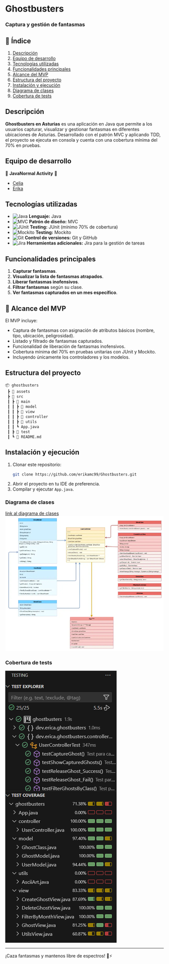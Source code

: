 # Ghostbusters

### Captura y gestión de fantasmas

## 📑 Índice
1. [Descripción](#-descripción)
2. [Equipo de desarrollo](#-equipo-de-desarrollo)
3. [Tecnologías utilizadas](#-tecnologías-utilizadas)
4. [Funcionalidades principales](#-funcionalidades-principales)
5. [Alcance del MVP](#-alcance-del-mvp)
6. [Estructura del proyecto](#-estructura-del-proyecto)
7. [Instalación y ejecución](#-instalación-y-ejecución)
8. [Diagrama de clases](#-diagrama-de-clases)
9. [Cobertura de tests](#-cobertura-de-tests)

## Descripción
**Ghostbusters en Asturias** es una aplicación en Java que permite a los usuarios capturar, visualizar y gestionar fantasmas en diferentes ubicaciones de Asturias. Desarrollado con el patrón MVC y aplicando TDD, el proyecto se ejecuta en consola y cuenta con una cobertura mínima del 70% en pruebas.

## Equipo de desarrollo
🔹 **JavaNormal Activity** 👻
- [Celia](https://github.com/celiagarridoherrera)
- [Erika](https://github.com/erikamc99)

## Tecnologías utilizadas
- ![Java](https://img.shields.io/badge/Java-ED8B00?style=flat-square&logo=java&logoColor=white) **Lenguaje:** Java
- ![MVC](https://img.shields.io/badge/MVC-Architecture-blue?style=flat-square) **Patrón de diseño:** MVC
- ![JUnit](https://img.shields.io/badge/JUnit-25A162?style=flat-square&logo=junit5&logoColor=white) **Testing:** JUnit (mínimo 70% de cobertura)
- ![Mockito](https://img.shields.io/badge/Mockito-FF8000?style=flat-square&logo=mockito&logoColor=white) **Testing:** Mockito
- ![Git](https://img.shields.io/badge/Git-F05032?style=flat-square&logo=git&logoColor=white) **Control de versiones:** Git y GitHub
- ![Jira](https://img.shields.io/badge/Jira-0052CC?style=flat-square&logo=jira&logoColor=white) **Herramientas adicionales:** Jira para la gestión de tareas

## Funcionalidades principales
1. **Capturar fantasmas**.
2. **Visualizar la lista de fantasmas atrapados**.
3. **Liberar fantasmas inofensivos**.
4. **Filtrar fantasmas** según su clase.
5. **Ver fantasmas capturados en un mes específico**.

## 🎯 Alcance del MVP
El MVP incluye:
- Captura de fantasmas con asignación de atributos básicos (nombre, tipo, ubicación, peligrosidad).
- Listado y filtrado de fantasmas capturados.
- Funcionalidad de liberación de fantasmas inofensivos.
- Cobertura mínima del 70% en pruebas unitarias con JUnit y Mockito.
- Incluyendo únicamente los controladores y los modelos.

## Estructura del proyecto
```
📦 ghostbusters
 ┣ 📂 assets
 ┣ 📂 src
 ┃ ┣ 📂 main
 ┃ ┃ ┣ 📂 model
 ┃ ┃ ┣ 📂 view
 ┃ ┃ ┣ 📂 controller
 ┃ ┃ ┣ 📂 utils
 ┃ ┃ ┗ App.java
 ┃ ┣ 📂 test
 ┃ ┗ 📜 README.md
```

## Instalación y ejecución
1. Clonar este repositorio:
   ```bash
   git clone https://github.com/erikamc99/Ghostbusters.git
   ```
2. Abrir el proyecto en tu IDE de preferencia.
3. Compilar y ejecutar `App.java`.

### Diagrama de clases
[link al diagrama de clases](https://drive.google.com/file/d/1dANGnUUrBnzP-vaCv9GC9h70BTDaZCKD/view?usp=sharing)
![Diagrama de clases](assets/diagrama%20de%20clases.png)

### Cobertura de tests
![Tests](assets/test%20ghost.png)

---
¡Caza fantasmas y mantenos libre de espectros! 👻⚡
